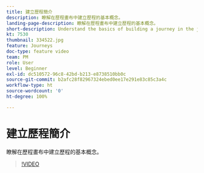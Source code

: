 ```yaml
---
title: 建立歷程簡介
description: 瞭解在歷程畫布中建立歷程的基本概念。
landing-page-description: 瞭解在歷程畫布中建立歷程的基本概念。
short-description: Understand the basics of building a journey in the journey canvas.
kt: 7530
thumbnail: 334522.jpg
feature: Journeys
doc-type: feature video
team: PM
role: User
level: Beginner
exl-id: dc510572-96c8-42bd-b213-e8738510bb0c
source-git-commit: b2afc28f82967324ebed0ee17e291e83c85c3a4c
workflow-type: ht
source-wordcount: '0'
ht-degree: 100%

---
```


# 建立歷程簡介

瞭解在歷程畫布中建立歷程的基本概念。

>[!VIDEO](https://video.tv.adobe.com/v/334522?quality=12&learn=on)
